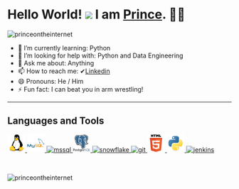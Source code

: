 # Hello World! <img src="https://media.giphy.com/media/hvRJCLFzcasrR4ia7z/giphy.gif" width="3000px"> I am [Prince](https://www.linkedin.com/in/prince-rathor-de/ "That's me"). 🙏🏻

<p align="left"> 
<img src="https://komarev.com/ghpvc/?username=princeontheinternet&label=Profile%20views&color=0e75b6&style=flat" alt="princeontheinternet" /> 
</p>


<!--
**princeontheinternet/princeontheinternet** is a ✨ _special_ ✨ repository because its `README.md` (this file) appears on your GitHub profile.
Here are some ideas to get you started: -->

- 🌱 I’m currently learning: Python
- 🤔 I’m looking for help with: Python and Data Engineering
- 💬 Ask me about: Anything
- 📫 How to reach me: ✔[Linkedin](https://www.linkedin.com/in/prince-rathor-de/)
- 😄 Pronouns: He / Him
- ⚡ Fun fact: I can beat you in arm wrestling!

---


## Languages and Tools

<p align="left"> 

<a href="https://www.linux.org/" target="_blank"> 
<img src="https://raw.githubusercontent.com/devicons/devicon/master/icons/linux/linux-original.svg" alt="linux" width="40" height="40"/> 
</a> 

<a href="https://www.mysql.com/" target="_blank"> 
<img src="https://raw.githubusercontent.com/devicons/devicon/master/icons/mysql/mysql-original-wordmark.svg" alt="mysql" width="40" height="40"/> 
</a> 

<a href="https://www.microsoft.com/en-us/sql-server" target="_blank"> 
<img src="https://www.svgrepo.com/show/303229/microsoft-sql-server-logo.svg" alt="mssql" width="40" height="40"/>
</a> 

<a href="https://www.postgresql.org" target="_blank"> 
<img src="https://raw.githubusercontent.com/devicons/devicon/master/icons/postgresql/postgresql-original-wordmark.svg" alt="postgresql" width="40" height="40"/> 
</a> 

<a href="https://www.snowflake.com" target="_blank"> 
<img src="https://www.vectorlogo.zone/logos/snowflake/snowflake-icon.svg" alt="snowflake" width="40" height="40"/> 
</a>

<a href="https://git-scm.com/" target="_blank">
<img src="https://www.vectorlogo.zone/logos/git-scm/git-scm-icon.svg" alt="git" width="40" height="40"/> 
</a> 

<a href="https://www.w3.org/html/" target="_blank"> 
<img src="https://raw.githubusercontent.com/devicons/devicon/master/icons/html5/html5-original-wordmark.svg" alt="html5" width="40" height="40"/> 
</a> 

<a href="https://www.python.org" target="_blank"> 
<img src="https://raw.githubusercontent.com/devicons/devicon/master/icons/python/python-original.svg" alt="python" width="40" height="40"/> </a> 


<a href="https://www.jenkins.io" target="_blank"> 
<img src="https://www.vectorlogo.zone/logos/jenkins/jenkins-icon.svg" alt="jenkins" width="40" height="40"/> 
</a> 

</p>

<br>


<p>
<img align="center" src="https://github-readme-stats.vercel.app/api/top-langs?username=princeontheinternet&show_icons=true&locale=en&layout=compact" alt="princeontheinternet" />
</p>
